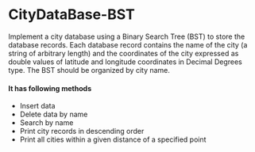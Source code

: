 # CityDataBase-BST
Implement a city database using a Binary Search Tree (BST) to store the database records.
Each database record contains the name of the city (a string of arbitrary length) and the coordinates of the
city expressed as double values of latitude and longitude coordinates in Decimal Degrees type.
The BST should be organized by city name.
#### It has following methods
  * Insert data
  * Delete data by name
  * Search by name
  * Print city records in descending order
  * Print all cities within a given distance of a specified point
